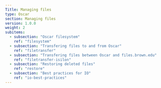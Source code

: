 ```yaml
---
Title: Managing files
type: Oscar
section: Managing files
version: 1.0.0
weight: 2 
subitems:
  - subsection: "Oscar filesystem"
    ref: "filesystem"
  - subsection: "Transfering files to and from Oscar"
    ref: "filetransfer"
  - subsection: "Transfering files between Oscar and files.brown.edu"
    ref: "filetransfer-isilon"
  - subsection: "Restoring deleted files"
    ref: "restore"
  - subsection: "Best practices for IO"
    ref: "io-best-practices"
---
```

